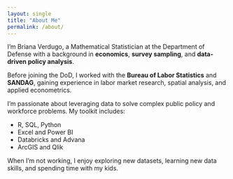```yaml
---
layout: single
title: "About Me"
permalink: /about/
---
```


I’m Briana Verdugo, a Mathematical Statistician at the Department of Defense with a background in **economics**, **survey sampling**, and **data-driven policy analysis**.

Before joining the DoD, I worked with the **Bureau of Labor Statistics** and **SANDAG**, gaining experience in labor market research, spatial analysis, and applied econometrics.

I’m passionate about leveraging data to solve complex public policy and workforce problems. My toolkit includes:
- R, SQL, Python
- Excel and Power BI
- Databricks and Advana
- ArcGIS and Qlik

When I’m not working, I enjoy exploring new datasets, learning new data skills, and spending time with my kids.
